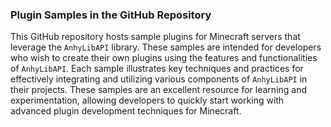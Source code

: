 ### Plugin Samples in the GitHub Repository

This GitHub repository hosts sample plugins for Minecraft servers that leverage the `AnhyLibAPI` library. These samples are intended for developers who wish to create their own plugins using the features and functionalities of `AnhyLibAPI`. Each sample illustrates key techniques and practices for effectively integrating and utilizing various components of `AnhyLibAPI` in their projects. These samples are an excellent resource for learning and experimentation, allowing developers to quickly start working with advanced plugin development techniques for Minecraft.
